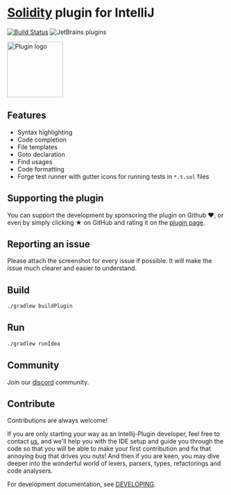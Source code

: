 # [Solidity](https://solidity.readthedocs.io/) plugin for IntelliJ

[![Build Status](https://circleci.com/gh/intellij-solidity/intellij-solidity.svg?style=svg)](https://circleci.com/gh/intellij-solidity/intellij-solidity)
![JetBrains plugins](https://img.shields.io/jetbrains/plugin/d/9475-intellij-solidity.svg)

[<img src="./logo/logo_256.png" width="128" height="128" alt="Plugin logo">](https://plugins.jetbrains.com/idea/plugin/9475-intellij-solidity)

## Features

* Syntax highlighting
* Code completion
* File templates
* Goto declaration
* Find usages
* Code formatting
* Forge test runner with gutter icons for running tests in `*.t.sol` files

## Supporting the plugin

You can support the development by sponsoring the plugin on Github ❤️, or even by simply clicking ★ on GitHub and rating it on the [plugin page](https://plugins.jetbrains.com/idea/plugin/9475-intellij-solidity).

## Reporting an issue

Please attach the screenshot for every issue if possible. It will make the issue much clearer and easier to understand.

## Build

```bash
./gradlew buildPlugin
```

## Run

```bash
./gradlew runIdea
```

## Community

Join our [discord](https://discord.gg/2pARGQ8RMf) community.

## Contribute

Contributions are always welcome!

If you are only starting your way as an Intellij-Plugin developer, feel free to contact [us](https://gitter.im/intellij-solidity/intellij-solidity), and we'll help you with the IDE setup and guide you through the code so that you will be able to make your first contribution and fix that annoying bug that drives you nuts! And then if you are keen, you may dive deeper into the wonderful world of lexers, parsers, types, refactorings and code analysers.

For development documentation, see [DEVELOPING](DEVELOPING.md).
